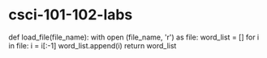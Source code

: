 # csci-101-102-labs
def load_file(file_name):
  with open (file_name, 'r') as file:
    word_list = []
    for i in file:
      i = i[:-1]
      word_list.append(i)
  return word_list
